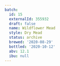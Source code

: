 ```yaml
---
batch:
  id: 15
  externalId: 355932
  draft: false
  name: Wildflower Mead
  style: Dry Mead
  status: archive
  brewed: '2020-08-29'
  bottled: '2020-10-12'
  abv: 12.1
  ibu: null
---
```

